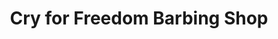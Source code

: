 ---
title: "Cry for Freedom Barbing Shop"
url: /gbarnga/cry-for-freedom-barbing-shop/
shop: hairdresser
---